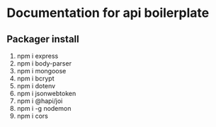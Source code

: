 # Documentation for api boilerplate

## Packager install
1. npm i express
2. npm i body-parser
3. npm i mongoose
4. npm i bcrypt
5. npm i dotenv
6. npm i jsonwebtoken
7. npm i @hapi/joi
8. npm i -g nodemon
9. npm i cors